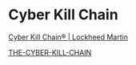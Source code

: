 # Cyber Kill Chain

[Cyber Kill Chain® | Lockheed Martin](https://www.lockheedmartin.com/en-us/capabilities/cyber/cyber-kill-chain.html)

[THE-CYBER-KILL-CHAIN](https://www.lockheedmartin.com/content/dam/lockheed-martin/rms/photo/cyber/THE-CYBER-KILL-CHAIN-body.png.pc-adaptive.1280.medium.png)
